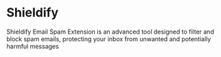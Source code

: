 # Shieldify
Shieldify Email Spam Extension is an advanced tool designed to filter and block spam emails, protecting your inbox from unwanted and potentially harmful messages
